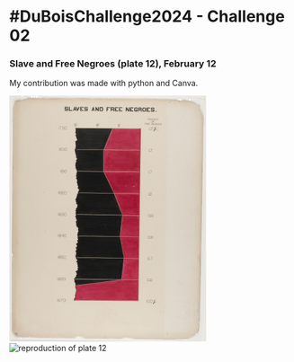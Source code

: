 # #DuBoisChallenge2024 - Challenge 02
### Slave and Free Negroes (plate 12), February 12
My contribution was made with python and Canva.

<div>
<img src="original-plate-12.jpg" alt="Original plate 12" width="350"/>
<img src="duboischallenge2024_02_emayola.jpg" alt="reproduction of plate 12" width="350"/>
</div>
